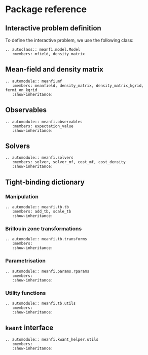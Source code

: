 # Package reference

## Interactive problem definition

To define the interactive problem, we use the following class:

```{eval-rst}
.. autoclass:: meanfi.model.Model
   :members: mfield, density_matrix
```

## Mean-field and density matrix

```{eval-rst}
.. automodule:: meanfi.mf
   :members: meanfield, density_matrix, density_matrix_kgrid, fermi_on_kgrid
   :show-inheritance:
```

## Observables

```{eval-rst}
.. automodule:: meanfi.observables
   :members: expectation_value
   :show-inheritance:
```

## Solvers

```{eval-rst}
.. automodule:: meanfi.solvers
   :members: solver, solver_mf, cost_mf, cost_density
   :show-inheritance:
```

## Tight-binding dictionary

### Manipulation

```{eval-rst}
.. automodule:: meanfi.tb.tb
   :members: add_tb, scale_tb
   :show-inheritance:
```

### Brillouin zone transformations

```{eval-rst}
.. automodule:: meanfi.tb.transforms
   :members:
   :show-inheritance:
```

### Parametrisation

```{eval-rst}
.. automodule:: meanfi.params.rparams
   :members:
   :show-inheritance:
```

### Utility functions

```{eval-rst}
.. automodule:: meanfi.tb.utils
   :members:
   :show-inheritance:
```

## `kwant` interface

```{eval-rst}
.. automodule:: meanfi.kwant_helper.utils
   :members:
   :show-inheritance:
```
